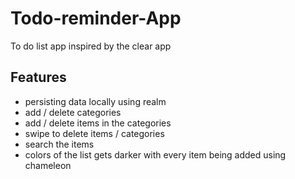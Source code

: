 # Todo-reminder-App

To do list app inspired by the clear app

## Features ##
- persisting data locally using realm
- add / delete categories
- add / delete items in the categories
- swipe to delete items / categories
- search the items
- colors of the list gets darker with every item being added using chameleon
